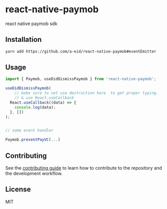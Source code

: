 # react-native-paymob

react native paymob sdk

## Installation

```sh
yarn add https://github.com/a-eid/react-native-paymob#eventEmitter
```

## Usage

```js
import { Paymob, useDidDismissPaymob } from 'react-native-paymob';

useDidDismissPaymob(
	// make sure to not use destruction here  to get proper typing.
	// & use React.useCallback
  React.useCallback((data) => {
    console.log(data);
  }, [])
);


// some event handler

Paymob.presentPayVC(...)
```

## Contributing

See the [contributing guide](CONTRIBUTING.md) to learn how to contribute to the repository and the development workflow.

## License

MIT
